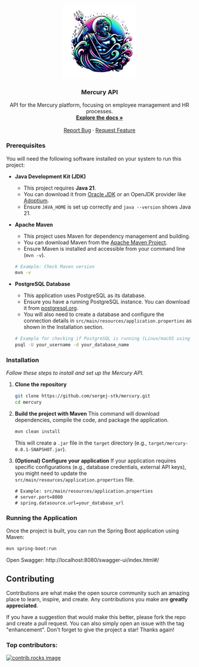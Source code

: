 <br />
<div align="center">
  <a href="https://github.com/sergej-stk/mercury">
    <img src="assets/logo.png" alt="Logo" width="200" height="200">
  </a>

<h3 align="center">Mercury API</h3>

  <p align="center">
    API for the Mercury platform, focusing on employee management and HR processes.
    <br />
    <a href="https://mercury.sergejsteinsiek.com/"><strong>Explore the docs »</strong></a>
    <br />
    <br />
    <a href="https://github.com/sergej-stk/mercury/issues/new?template=bugreport.md">Report Bug</a>
    &middot;
    <a href="https://github.com/sergej-stk/mercury/issues/new?template=featurerequest.md">Request Feature</a>
  </p>
</div>

### Prerequisites

You will need the following software installed on your system to run this project:

* **Java Development Kit (JDK)**
    * This project requires **Java 21**.
    * You can download it from [Oracle JDK](https://www.oracle.com/java/technologies/downloads/#java21) or an OpenJDK provider like [Adoptium](https://adoptium.net/temurin/releases/?version=21).
    * Ensure `JAVA_HOME` is set up correctly and `java --version` shows Java 21.

* **Apache Maven**
    * This project uses Maven for dependency management and building.
    * You can download Maven from the [Apache Maven Project](https://maven.apache.org/download.cgi).
    * Ensure Maven is installed and accessible from your command line (`mvn -v`).
    ```sh
    # Example: Check Maven version
    mvn -v
    ```

* **PostgreSQL Database**
    * This application uses PostgreSQL as its database.
    * Ensure you have a running PostgreSQL instance. You can download it from [postgresql.org](https://www.postgresql.org/download/).
    * You will also need to create a database and configure the connection details in `src/main/resources/application.properties` as shown in the Installation section.
    ```sh
    # Example for checking if PostgreSQL is running (Linux/macOS using psql)
    psql -U your_username -d your_database_name
    ```

### Installation

_Follow these steps to install and set up the Mercury API._

1.  **Clone the repository**
    ```sh
    git clone https://github.com/sergej-stk/mercury.git
    cd mercury
    ```

2.  **Build the project with Maven**
    This command will download dependencies, compile the code, and package the application.
    ```sh
    mvn clean install
    ```
    This will create a `.jar` file in the `target` directory (e.g., `target/mercury-0.0.1-SNAPSHOT.jar`).

3.  **(Optional) Configure your application**
    If your application requires specific configurations (e.g., database credentials, external API keys), you might need to update the `src/main/resources/application.properties` file.
    ```properties
    # Example: src/main/resources/application.properties
    # server.port=8080
    # spring.datasource.url=your_database_url
    ```
    
### Running the Application

Once the project is built, you can run the Spring Boot application using Maven:

```sh
mvn spring-boot:run
```

Open Swagger:
http://localhost:8080/swagger-ui/index.html#/

## Contributing

Contributions are what make the open source community such an amazing place to learn, inspire, and create. Any contributions you make are **greatly appreciated**.

If you have a suggestion that would make this better, please fork the repo and create a pull request. You can also simply open an issue with the tag "enhancement".
Don't forget to give the project a star! Thanks again!


### Top contributors:

<a href="https://github.com/sergej-stk/mercury/graphs/contributors">
  <img src="https://contrib.rocks/image?repo=sergej-stk/mercury" alt="contrib.rocks image" />
</a>
